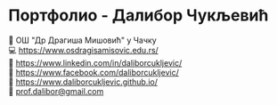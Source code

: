 # Портфолио - Далибор Чукљевић

:office: ОШ "Др Драгиша Мишовић" у Чачку <br/>
:computer: https://www.osdragisamisovic.edu.rs/ <br/>
:scroll: https://www.linkedin.com/in/daliborcukljevic/ <br/>
:scroll: https://www.facebook.com/daliborcukljevic/ <br/>
:scroll: https://www.daliborcukljevic.github.io/ <br/>
:e-mail: prof.dalibor@gmail.com <br/>
